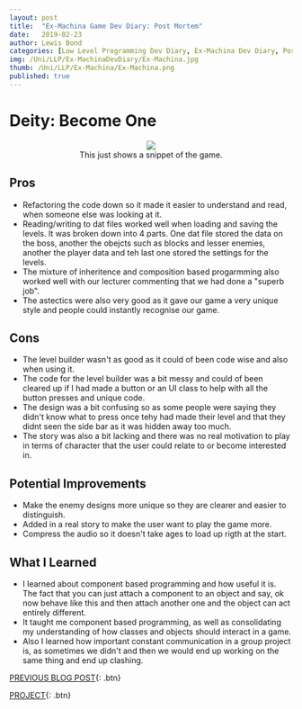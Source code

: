 ```yaml
---
layout: post
title:  "Ex-Machina Game Dev Diary: Post Mortem"
date:   2019-02-23
author: Lewis Bond
categories: [Low Level Programming Dev Diary, Ex-Machina Dev Diary, Post Mortem]
img: /Uni/LLP/Ex-MachinaDevDiary/Ex-Machina.jpg
thumb: /Uni/LLP/Ex-Machina/Ex-Machina.png
published: true
---
```


<!--more-->
# Deity: Become One

<center>
<figure>
    <a href="/assets/img/blog/Uni/LLP/Ex-MachinaDevDiary/DeityBO.gif"><img src="/assets/img/blog/Uni/LLP/Ex-MachinaDevDiary/DeityBO.gif"></a>
    <figcaption>This just shows a snippet of the game.</figcaption>
</figure>
</center>

## Pros
<ul>
    <li>Refactoring the code down so it made it easier to understand and read, when someone else was looking at it.</li>
    <li>Reading/writing to dat files worked well when loading and saving the levels. It was broken down into 4 parts. One dat file stored the data on the boss, another the obejcts such as blocks and lesser enemies, another the player data and teh last one stored the settings for the levels.</li>
    <li>The mixture of inheritence and composition based progarmming also worked well with our lecturer commenting that we had done a "superb job".</li>
    <li>The astectics were also very good as it gave our game a very unique style and people could instantly recognise our game.</li>
</ul>

## Cons
<ul>
    <li>The level builder wasn't as good as it could of been code wise and also when using it.</li>
    <li>The code for the level builder was a bit messy and could of been cleared up if I had made a button or an UI class to help with all the button presses and unique code.</li>
    <li>The design was a bit confusing so as some people were saying they didn't know what to press once tehy had made their level and that they didnt seen the side bar as it was hidden away too much.</li>
    <li>The story was also a bit lacking and there was no real motivation to play in terms of character that the user could relate to or become interested in.</li>
</ul>

## Potential Improvements
<ul>
    <li>Make the enemy designs more unique so they are clearer and easier to distinguish.</li>
    <li>Added in a  real story to make the user want to play the game more.</li>
    <li>Compress the audio so it doesn't take ages to load up rigth at the start.</li>
</ul>

## What I Learned
<ul>
    <li>I learned about component based programming and how useful it is. The fact that you can just attach a component to an object and say, ok now behave like this and then attach another one and the object can act entirely different.</li>
    <li>It taught me component based programming, as well as consolidating my understanding of how classes and objects should interact in a game.</li>
    <li>Also I learned how important constant communication in a group project is, as sometimes we didn't and then we would end up working on the same thing and end up clashing.</li>
</ul>


[PREVIOUS BLOG POST](https://lbondi7.github.io/developer%20diary/low%20level%20programming%20dev%20diary/ex-machina%20dev%20diary/llp-dd-ExMachina-10){: .btn}

[PROJECT](https://lbondi7.github.io/projects/LLP-ex-machina/){: .btn}
